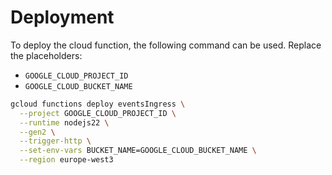 # Deployment

To deploy the cloud function, the following command can be used.
Replace the placeholders:

- `GOOGLE_CLOUD_PROJECT_ID`
- `GOOGLE_CLOUD_BUCKET_NAME`

```sh
gcloud functions deploy eventsIngress \
  --project GOOGLE_CLOUD_PROJECT_ID \
  --runtime nodejs22 \
  --gen2 \
  --trigger-http \
  --set-env-vars BUCKET_NAME=GOOGLE_CLOUD_BUCKET_NAME \
  --region europe-west3
```
